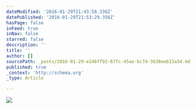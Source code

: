 ```yaml
---
dateModified: '2016-01-29T21:43:58.336Z'
datePublished: '2016-01-29T21:53:29.356Z'
hasPage: false
inFeed: true
inNav: false
starred: false
description: ''
title: ''
author: []
sourcePath: _posts/2016-01-29-e246ff92-67fc-45ae-bc7d-3638eeb13a34.md
published: true
_context: 'http://schema.org'
_type: Article

---
```

![](https://the-grid-user-content.s3-us-west-2.amazonaws.com/c9684bab-2c34-44e3-ab1a-3c7637572d58.jpg)